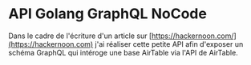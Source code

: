 # API Golang GraphQL NoCode

Dans le cadre de l'écriture d'un article sur [https://hackernoon.com/](https://hackernoon.com) j'ai réaliser cette petite API afin d'exposer un schéma GraphQL qui intéroge une base AirTable via l'API de AirTable.